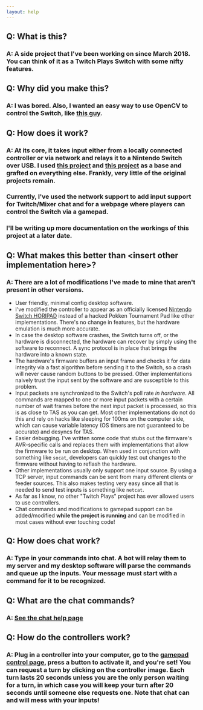 ```yaml
---
layout: help
---
```


## Q: What is this?
### A: A side project that I've been working on since March 2018. You can think of it as a Twitch Plays Switch with some nifty features.

## Q: Why did you make this?
### A: I was bored. Also, I wanted an easy way to use OpenCV to control the Switch, like [this guy](https://www.youtube.com/watch?v=w8kSVKgwpfM).

## Q: How does it work?
### A: At its core, it takes input either from a locally connected controller or via network and relays it to a Nintendo Switch over USB. I used [this project](https://github.com/progmem/Switch-Fightstick) and [this project](https://github.com/shinyquagsire23/Switch-Fightstick) as a base and grafted on everything else. Frankly, very little of the original projects remain.
 
### Currently, I've used the network support to add input support for Twitch/Mixer chat and for a webpage where players can control the Switch via a gamepad.

### I'll be writing up more documentation on the workings of this project at a later date.

## Q: What makes this better than \<insert other implementation here\>?
### A: There are a lot of modifications I've made to mine that aren't present in other versions.

* User friendly, minimal config desktop software.
* I've modified the controller to appear as an officially licensed [Nintendo Switch HORIPAD](https://www.amazon.com/Nintendo-Switch-HORIPAD-Controller-Officially-Licensed/dp/B01NAUATSM) instead of a hacked Pokken Tournament Pad like other implementations. There's no change in features, but the hardware emulation is much more accurate.
* In case the desktop software crashes, the Switch turns off, or the hardware is disconnected, the hardware can recover by simply using the software to reconnect. A sync protocol is in place that brings the hardware into a known state.
* The hardware's firmware buffers an input frame and checks it for data integrity via a fast algorithm before sending it to the Switch, so a crash will never cause random buttons to be pressed. Other implementations naively trust the input sent by the software and are susceptible to this problem.
* Input packets are synchronized to the Switch's poll rate *in hardware*. All commands are mapped to one or more input packets with a certain number of wait frames before the next input packet is processed, so this is as close to TAS as you can get. Most other implementations do not do this and rely on hacks like sleeping for 100ms on the computer side, which can cause variable latency (OS timers are not guaranteed to be accurate) and desyncs for TAS.
* Easier debugging. I've written some code that stubs out the firmware's AVR-specific calls and replaces them with implementations that allow the firmware to be run on desktop. When used in conjunction with something like `socat`, developers can quickly test out changes to the firmware without having to reflash the hardware.
* Other implementations usually only support one input source. By using a TCP server, input commands can be sent from many different clients or feeder sources. This also makes testing very easy since all that is needed to send test inputs is something like `netcat`.
* As far as I know, no other "Twitch Plays" project has ever allowed users to use controllers.
* Chat commands and modifications to gamepad support can be added/modified **while the project is running** and can be modified in most cases without ever touching code!

## Q: How does chat work?
### A: Type in your commands into chat. A bot will relay them to my server and my desktop software will parse the commands and queue up the inputs. Your message must start with a command for it to be recognized.

## Q: What are the chat commands?
### A: [See the chat help page](chat_help.md)

## Q: How do the controllers work?
### A: Plug in a controller into your computer, go to the [gamepad control page](gamepad.md), press a button to activate it, and you're set! You can request a turn by clicking on the controller image. Each turn lasts 20 seconds unless you are the only person waiting for a turn, in which case you will keep your turn after 20 seconds until someone else requests one. Note that chat can and will mess with your inputs!